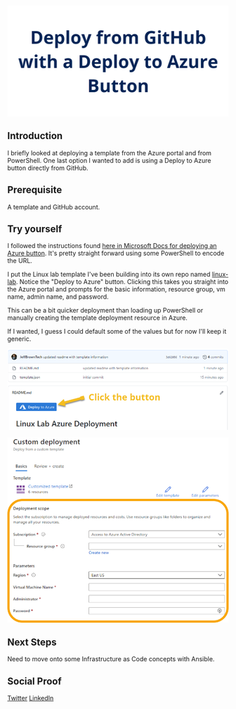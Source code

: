 ![banner](./img/banner.png)

## Introduction

I briefly looked at deploying a template from the Azure portal and from PowerShell. One last option I wanted to add is using a Deploy to Azure button directly from GitHub.

## Prerequisite

A template and GitHub account.

## Try yourself

I followed the instructions found [here in Microsoft Docs for deploying an Azure button](https://docs.microsoft.com/azure/azure-resource-manager/templates/deploy-to-azure-button).
It's pretty straight forward using some PowerShell to encode the URL.

I put the Linux lab template I've been building into its own repo named [linux-lab](https://github.com/JeffBrownTech/linux-lab). Notice the "Deploy to Azure" button. Clicking this takes you straight into the Azure portal and prompts for the basic information, resource group, vm name, admin name, and password.

This can be a bit quicker deployment than loading up PowerShell or manually creating the template deployment resource in Azure.

If I wanted, I guess I could default some of the values but for now I'll keep it generic.

![Deploy to Azure from GitHub](./img/deploytoazurebtn.png)

![Azure Template Deployment](./img/azuretemplatedeploy.png)

## Next Steps

Need to move onto some Infrastructure as Code concepts with Ansible.

## Social Proof

[Twitter](link)
[LinkedIn](link)
